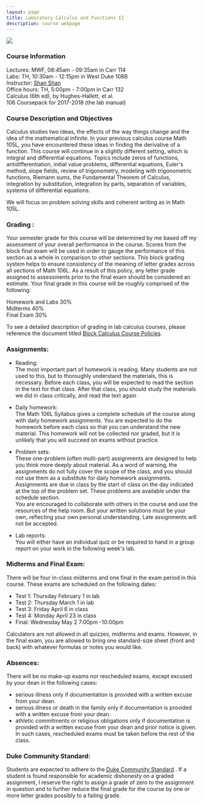 ```yaml
---
layout: page
title: Laboratory Calculus and Functions II
description: course webpage
--- 
```


[<img src="/math106/images/math106.png" >](\math106\project\project.html)

### Course Information
Lectures: MWF, 08:45am - 09:35am in Carr 114 <br />
Labs: TH, 10:30am - 12:15pm in West Duke 108B <br />
Instructor: [Shan Shan](https://sshanshans.github.io)  <br>
Office hours: TH, 5:00pm - 7:00pm in Carr 132 <br>
Calculus (6th ed), by Hughes-Hallett, et al. <br>
106 Coursepack for 2017-2018 (the lab manual)
 
### Course Description and Objectives

Calculus studies two ideas, the effects of the way things change and the idea of the mathematical infinite. In your previous calculus course Math 105L, you have encountered these ideas in finding the derivative of a function. This course will continue in a slightly different setting, which is integral and differential equations. Topics include zeros of functions, antidifferentiation, initial value problems, differential equations, Euler's method, slope fields, review of trigonometry, modeling with trigonometric functions, Riemann sums, the Fundamental Theorem of Calculus, integration by substitution, integration by parts, separation of variables, systems of differential equations.

We will focus on problem solving skills and coherent writing as in Math 105L.

### Grading :
Your semester grade for this course will be determined by me based off my assessment of your overall performance in the course. Scores from the block final exam will be used in order to gauge the performance of this section as a whole in comparison to other sections. This block grading system helps to ensure consistency of the meaning of letter grades across all sections of Math 106L. As a result of this policy, any letter grade assigned to assessments prior to the final exam should be considered an estimate. Your final grade in this course will be roughly comprised of the following: <br>

Homework and Labs 30% <br>
Midterms 40% <br>
Final Exam 30% <br>

To see a detailed description of grading in lab calculus courses, please reference the document titled [Block Calculus Course Policies](https://services.math.duke.edu/~jma/m212f2015/BlockCalculusCoursePolicies.pdf).

### Assignments:
* Reading: <br>
The most important part of homework is reading. Many students are not used to this, but to thoroughly understand the materials, this is necessary. Before each class, you will be expected to read the section in the text for that class. After that class, you should study the materials we did in class critically, and read the text again

* Daily homework: <br>
The Math 106L Syllabus gives a complete schedule of the course along with daily homework assignments. You are expected to do the homework before each class so that you can understand the new material. This homework will not be collected nor graded, but it is unlikely that you will succeed on exams without practice.

* Problem sets:  <br>
These one-problem (often multi-part) assignments are designed to help you think more deeply about material. As a word of warning, the assignments do not fully cover the scope of the class, and you should not use them as a substitute for daily homework assignments. Assignments are due in class by the start of class on the day indicated at the top of the problem set. These problems are available under the schedule section. <br>
You are encouraged to collaborate with others in the course and use the resources of the help room. But your written solutions must be your own, reflecting your own personal understanding. Late assignments will not be accepted.

* Lab reports: <br>
You will either have an individual quiz or be required to hand in a group report on your work in the following week's lab.  <br>

### Midterms and Final Exam:
There will be four in-class midterms and one final in the exam period in this course.  These exams are scheduled on the following dates:

*  Test 1: Thursday February 1 in lab <br>
*  Test 2: Thursday March 1 in lab <br>
*  Test 3: Friday April 6 in class <br>
*  Test 4: Monday April 23 in class <br>
*  Final: Wednesday May 2 7:00pm -10:00pm <br>

Calculators are not allowed in all quizzes, midterms and exams. However, in the final exam, you are allowed to bring one standard-size sheet (front and back) with whatever formulas or notes you would like. 

### Absences:
There will be no make-up exams nor rescheduled exams, except excused by your dean in the following cases:

* serious illness only if documentation is provided with a written excuse from your dean. <br>
* serious illness or death in the family only if documentation is provided with a written excuse from your dean. <br>
* athletic commitments or religious obligations only if documentation is provided with a written excuse from your dean and prior notice is given. In such cases, rescheduled exams must be taken before the rest of the class.   <br>


### Duke Community Standard: 
Students are expected to adhere to the [Duke Community Standard](http://integrity.duke.edu/new.html) . If a student is found responsible for academic dishonesty on a graded assignment, I reserve the right to assign a grade of zero to the assignment in question and to further reduce the final grade for the course by one or more letter grades possibly to a failing grade.  <br>

